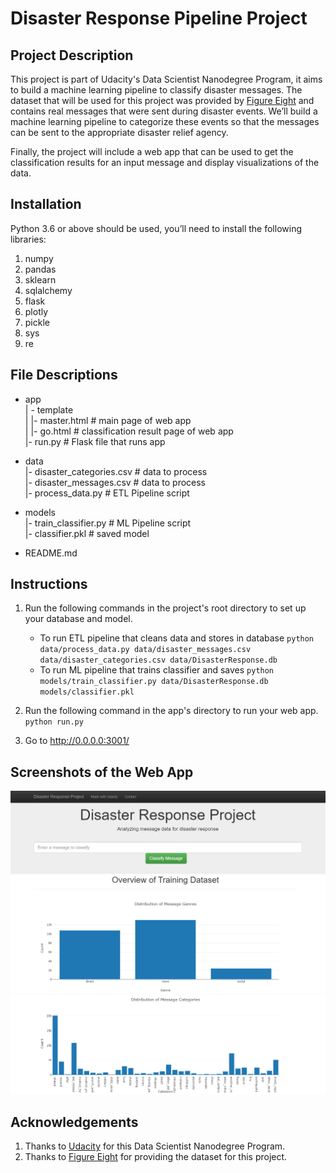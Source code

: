 # Disaster Response Pipeline Project

## Project Description
This project is part of Udacity's Data Scientist Nanodegree Program, it aims to build a machine learning pipeline to classify disaster messages. The dataset that will be used for this project was provided by [Figure Eight](https://www.figure-eight.com/) and contains real messages that were sent during disaster events. We’ll build a machine learning pipeline to categorize these events so that the messages can be sent to the appropriate disaster relief agency.

Finally, the project will include a web app that can be used to get the classification results for an input message and display visualizations of the data.

## Installation
Python 3.6 or above should be used, you’ll need to install the following libraries:

1.	numpy
2.	pandas
3.	sklearn
4.	sqlalchemy
5.	flask
6.	plotly
7.	pickle
8.	sys
9.	re

## File Descriptions

- app<br>
| - template<br>
| |- master.html  # main page of web app<br>
| |- go.html  # classification result page of web app<br>
|- run.py  # Flask file that runs app<br>

- data<br>
|- disaster_categories.csv  # data to process<br>
|- disaster_messages.csv  # data to process<br>
|- process_data.py # ETL Pipeline script<br>

- models<br>
|- train_classifier.py # ML Pipeline script<br>
|- classifier.pkl  # saved model<br>

- README.md<br>

## Instructions

1. Run the following commands in the project's root directory to set up your database and model.

    - To run ETL pipeline that cleans data and stores in database
        `python data/process_data.py data/disaster_messages.csv data/disaster_categories.csv data/DisasterResponse.db`
    - To run ML pipeline that trains classifier and saves
        `python models/train_classifier.py data/DisasterResponse.db models/classifier.pkl`

2. Run the following command in the app's directory to run your web app.
    `python run.py`

3. Go to http://0.0.0.0:3001/

## Screenshots of the Web App

![Screenshot 1](https://github.com/mbahaay/Disaster-Response-Pipeline-Project/blob/main/Screenshots/screenshot1.png)
![Screenshot 2](https://github.com/mbahaay/Disaster-Response-Pipeline-Project/blob/main/Screenshots/screenshot2.png)
![Screenshot 3](https://github.com/mbahaay/Disaster-Response-Pipeline-Project/blob/main/Screenshots/screenshot3.png)

## Acknowledgements

1. Thanks to [Udacity](www.udacity.com) for this Data Scientist Nanodegree Program.
2. Thanks to [Figure Eight](https://www.figure-eight.com/) for providing the dataset for this project.

